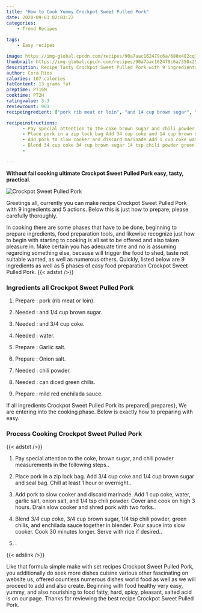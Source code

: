 ```yaml
---
title: "How to Cook Yummy Crockpot Sweet Pulled Pork"
date: 2020-09-03 02:03:22
categories:
    - Trend Recipes
    
tags:
    - Easy recipes

image: https://img-global.cpcdn.com/recipes/90a7aac162479c6a/680x482cq70/crockpot-sweet-pulled-pork-recipe-main-photo.jpg
thumbnail: https://img-global.cpcdn.com/recipes/90a7aac162479c6a/350x250cq70/crockpot-sweet-pulled-pork-recipe-main-photo.jpg
description: Recipe Tasty Crockpot Sweet Pulled Pork with 9 ingredients and 5 stages of easy cooking.
author: Cora Rios
calories: 107 calories
fatContent: 13 grams fat
preptime: PT16M
cooktime: PT2H
ratingvalue: 3.3
reviewcount: 901
recipeingredient: ["pork rib meat or loin", "and 14 cup brown sugar", "and 34 cup coke", "water", "Garlic salt", "Onion salt", "chili powder", "can diced green chilis", "mild red enchilada sauce"]

recipeinstructions: 
      - Pay special attention to the coke brown sugar and chili powder measurements in the following steps 
      - Place pork in a zip lock bag Add 34 cup coke and 14 cup brown sugar and seal bag Chill at least 1 hour or overnight 
      - Add pork to slow cooker and discard marinade Add 1 cup coke water garlic salt onion salt and 14 tsp chili powder Cover and cook on high 3 hours Drain slow cooker and shred pork with two forks 
      - Blend 34 cup coke 34 cup brown sugar 14 tsp chili powder green chilis and enchilada sauce together in blender Pour sauce into slow cooker Cook 30 minutes longer Serve with rice if desired 
      - 

---
```




**Without fail cooking ultimate Crockpot Sweet Pulled Pork easy, tasty, practical**. 


![Crockpot Sweet Pulled Pork](https://img-global.cpcdn.com/recipes/90a7aac162479c6a/680x482cq70/crockpot-sweet-pulled-pork-recipe-main-photo.jpg "Crockpot Sweet Pulled Pork")




Greetings all, currently you can make recipe Crockpot Sweet Pulled Pork with 9 ingredients and 5 actions. Below this is just how to prepare, please carefully thoroughly.

In cooking there are some phases that have to be done, beginning to prepare ingredients, food preparation tools, and likewise recognize just how to begin with starting to cooking is all set to be offered and also taken pleasure in. Make certain you has adequate time and no is assuming regarding something else, because will trigger the food to shed, taste not suitable wanted, as well as numerous others. Quickly, listed below are 9 ingredients as well as 5 phases of easy food preparation Crockpot Sweet Pulled Pork.
{{< adstxt />}}

### Ingredients all Crockpot Sweet Pulled Pork


1. Prepare  : pork (rib meat or loin).

1. Needed  : and 1/4 cup brown sugar.

1. Needed  : and 3/4 cup coke.

1. Needed  : water.

1. Prepare  : Garlic salt.

1. Prepare  : Onion salt.

1. Needed  : chili powder.

1. Needed  : can diced green chilis.

1. Prepare  : mild red enchilada sauce.



If all ingredients Crockpot Sweet Pulled Pork its prepared| prepares}, We are entering into the cooking phase. Below is exactly how to preparing with easy.

### Process Cooking Crockpot Sweet Pulled Pork

{{< adstxt />}}


1. Pay special attention to the coke, brown sugar, and chili powder measurements in the following steps..



1. Place pork in a zip lock bag. Add 3/4 cup coke and 1/4 cup brown sugar and seal bag. Chill at least 1 hour or overnight..



1. Add pork to slow cooker and discard marinade. Add 1 cup coke, water, garlic salt, onion salt, and 1/4 tsp chili powder. Cover and cook on high 3 hours. Drain slow cooker and shred pork with two forks..



1. Blend 3/4 cup coke, 3/4 cup brown sugar, 1/4 tsp chili powder, green chilis, and enchilada sauce together in blender. Pour sauce into slow cooker. Cook 30 minutes longer. Serve with rice if desired..



1. .





{{< adslink />}}

Like that formula simple make with set recipes Crockpot Sweet Pulled Pork, you additionally do seek more dishes cuisine various other fascinating on website us, offered countless numerous dishes world food as well as we will proceed to add and also create. Beginning with food healthy very easy, yummy, and also nourishing to food fatty, hard, spicy, pleasant, salted acid is on our page. Thanks for reviewing the best recipe Crockpot Sweet Pulled Pork.
